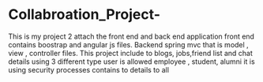 # Collabroation_Project-
This is my project 2 attach the front end and back end application front end contains boostrap and angular js files. Backend spring mvc that is model , view , controller files. This project include to blogs, jobs,friend list  and chat details using 3 different type user is allowed employee , student, alumni it is using security processes contains to details to all   
